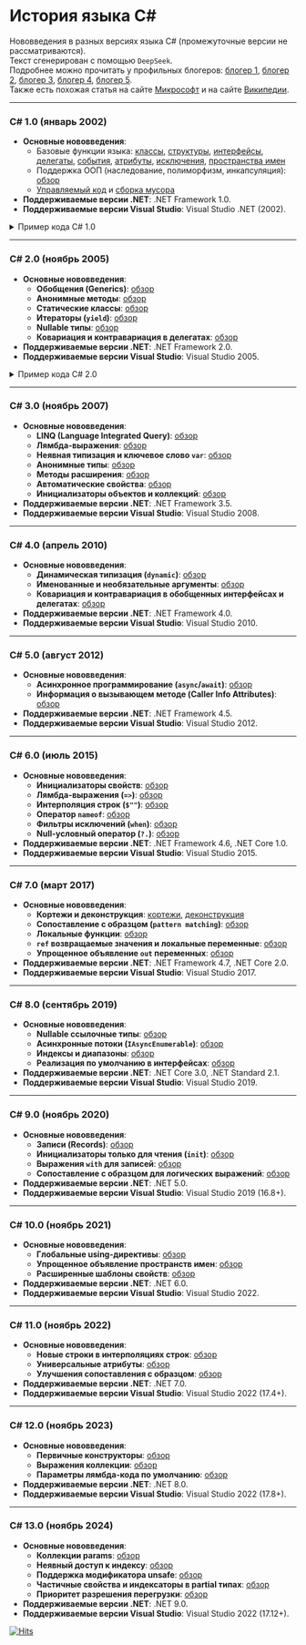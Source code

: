 # История языка C# 
Нововведения в разных версиях языка C# (промежуточные версии не рассматриваются).  
Текст сгенерирован с помощью `DeepSeek`.  
Подробнее можно прочитать у профильных блогеров: [блогер 1](https://andrey.moveax.ru/), [блогер 2](https://www.thomasclaudiushuber.com/blog/), [блогер 3](https://pvs-studio.ru/ru/blog/posts/csharp/), [блогер 4](https://metanit.com/sharp/tutorial/23.1.php), [блогер 5](https://endjin.com/what-we-think/editions/dotnet-development).  
Также есть похожая статья на сайте [Микрософт](https://learn.microsoft.com/ru-ru/dotnet/csharp/whats-new/csharp-version-history) и на сайте [Википедии](https://ru.wikipedia.org/wiki/C_Sharp).

---

### **C# 1.0 (январь 2002)**
- **Основные нововведения**:
  - Базовые функции языка: [классы](https://learn.microsoft.com/ru-ru/dotnet/csharp/fundamentals/types/classes), [структуры](https://learn.microsoft.com/ru-ru/dotnet/csharp/language-reference/builtin-types/struct), [интерфейсы](https://learn.microsoft.com/ru-ru/dotnet/csharp/fundamentals/types/interfaces), [делегаты](https://learn.microsoft.com/ru-ru/dotnet/csharp/delegates-overview), [события](https://learn.microsoft.com/ru-ru/dotnet/csharp/events-overview), [атрибуты](https://learn.microsoft.com/ru-ru/dotnet/csharp/advanced-topics/reflection-and-attributes), [исключения](https://learn.microsoft.com/ru-ru/dotnet/csharp/fundamentals/exceptions/), [пространства имен](https://learn.microsoft.com/ru-ru/dotnet/csharp/fundamentals/types/namespaces)
  - Поддержка ООП (наследование, полиморфизм, инкапсуляция): [обзор](https://learn.microsoft.com/ru-ru/dotnet/csharp/fundamentals/tutorials/oop)
  - [Управляемый код](https://learn.microsoft.com/ru-ru/dotnet/standard/managed-code) и [сборка мусора](https://learn.microsoft.com/ru-ru/dotnet/standard/garbage-collection)
- **Поддерживаемые версии .NET**: .NET Framework 1.0.
- **Поддерживаемые версии Visual Studio**: Visual Studio .NET (2002).

<details><summary>Пример кода C# 1.0</summary>

```csharp
using System;

namespace CSharp_1
{
    interface IShape
    {
        string Name { get; }
        double CalcArea();
        double CalcPerimeter();
        string Info();
    }

    class Rectangle : IShape
    {
        double _width, _height;
        public Rectangle(double width, double height)
        {
            if (width <= 0 || height <= 0)
                throw new ArgumentException("Сторона должна быть больше 0");
            _width = width;
            _height = height;
        }
        public string Name { get { return "Прямоугольник"; } }

        public double CalcArea()
        {
            return _width * _height;
        }

        public double CalcPerimeter()
        {
            return 2 * (_width + _height);
        }

        public string Info()
        {
            return string.Format("ширина: {0:0.##}, высота: {1:0.##}", _width, _height);
        }
    }

    class Circle : IShape
    {
        double _radius;
        public Circle(double radius)
        {
            _radius = radius;
        }
        public string Name { get { return "Круг"; } }

        public double CalcArea()
        {
            return Math.PI * _radius * _radius;
        }

        public double CalcPerimeter()
        {
            return 2 * Math.PI * _radius;
        }

        public string Info()
        {
            return string.Format("радиус: {0:0.##}", _radius);
        }
    }

    delegate void ShapeEventHandler(string message);
    class ShapeManager
    {
        public event ShapeEventHandler ShapeCreated;

        public void CreateShape(IShape shape)
        {
            if (ShapeCreated != null)
            {
                ShapeCreated(string.Format(
                    "Создана фигура: {0}, {1}, периметр: {2:0.##}, площадь: {3:0.##}", 
                    shape.Name, shape.Info(), shape.CalcPerimeter(), shape.CalcArea()
                ));
            }
        }
    }

    class Program
    {
        static void ShowInfo(string message)
        {
            Console.WriteLine(message);
        }

        public static void Main()
        {
            try
            {
                ShapeManager sm = new ShapeManager();
                sm.ShapeCreated += new ShapeEventHandler(ShowInfo);

                Rectangle rect = new Rectangle(10, 20);
                sm.CreateShape(rect);

                Circle circle = new Circle(10.1010);
                sm.CreateShape(circle);

                Rectangle invalidRect = new Rectangle(-20, -30);
                sm.CreateShape(invalidRect);
            }
            catch (ArgumentException ex)
            {
                Console.WriteLine("Ошибка: " + ex.Message);
            }
            catch (Exception ex)
            {
                Console.WriteLine("Неизвестная ошибка: " + ex.ToString());
            }
        }
    }
}
```
</details>

---

### **C# 2.0 (ноябрь 2005)**
- **Основные нововведения**:
  - **Обобщения (Generics)**: [обзор](https://learn.microsoft.com/ru-ru/dotnet/csharp/programming-guide/generics/)
  - **Анонимные методы**: [обзор](https://learn.microsoft.com/ru-ru/dotnet/csharp/programming-guide/statements-expressions-operators/anonymous-methods)
  - **Статические классы**: [обзор](https://learn.microsoft.com/ru-ru/dotnet/csharp/programming-guide/classes-and-structs/static-classes-and-static-class-members)
  - **Итераторы (`yield`)**: [обзор](https://learn.microsoft.com/ru-ru/dotnet/csharp/programming-guide/concepts/iterators)
  - **Nullable типы**: [обзор](https://learn.microsoft.com/ru-ru/dotnet/csharp/language-reference/builtin-types/nullable-value-types)
  - **Ковариация и контравариация в делегатах**: [обзор](https://learn.microsoft.com/ru-ru/dotnet/csharp/programming-guide/concepts/covariance-contravariance/)
- **Поддерживаемые версии .NET**: .NET Framework 2.0.
- **Поддерживаемые версии Visual Studio**: Visual Studio 2005.

<details><summary>Пример кода C# 2.0</summary>

```csharp
using System;
using System.Collections.Generic;

namespace CSharp_2
{
    delegate void DoAction<T>(T item);

    static class CollectionUtils
    {
        public static List<T> CreateList<T>(params T[] items)
        {
            return new List<T>(items);
        }

        public static IEnumerable<T> Reverse<T>(IEnumerable<T> items)
        {
            List<T> buffer = new List<T>(items);
            for (int i = buffer.Count - 1; i >= 0; i--)
                yield return buffer[i];
        }

        public static void ForEach<T>(IEnumerable<T> items, DoAction<T> action, bool reverse)
        {
            if (reverse)
                items = Reverse(items);
            foreach (T item in items)
                action(item);
        }
    }

    class Program
    {
        public static void Main()
        {
            List<int?> list = CollectionUtils.CreateList<int?>(1, 2, null, 4, 5);
            CollectionUtils.ForEach(list, delegate (int? i)
            {
                Console.WriteLine(i * i ?? default(int));
            }, true);
        }
    }
}
```
</details>

---

### **C# 3.0 (ноябрь 2007)**
- **Основные нововведения**:
  - **LINQ (Language Integrated Query)**: [обзор](https://learn.microsoft.com/ru-ru/dotnet/csharp/programming-guide/concepts/linq/)
  - **Лямбда-выражения**: [обзор](https://learn.microsoft.com/ru-ru/dotnet/csharp/language-reference/operators/lambda-expressions)
  - **Неявная типизация и ключевое слово `var`**: [обзор](https://learn.microsoft.com/ru-ru/dotnet/csharp/language-reference/statements/declarations#implicitly-typed-local-variables)
  - **Анонимные типы**: [обзор](https://learn.microsoft.com/ru-ru/dotnet/csharp/programming-guide/classes-and-structs/anonymous-types)
  - **Методы расширения**: [обзор](https://learn.microsoft.com/ru-ru/dotnet/csharp/programming-guide/classes-and-structs/extension-methods)
  - **Автоматические свойства**: [обзор](https://learn.microsoft.com/ru-ru/dotnet/csharp/programming-guide/classes-and-structs/auto-implemented-properties)
  - **Инициализаторы объектов и коллекций**: [обзор](https://learn.microsoft.com/ru-ru/dotnet/csharp/programming-guide/classes-and-structs/object-and-collection-initializers)
- **Поддерживаемые версии .NET**: .NET Framework 3.5.
- **Поддерживаемые версии Visual Studio**: Visual Studio 2008.

---

### **C# 4.0 (апрель 2010)**
- **Основные нововведения**:
  - **Динамическая типизация (`dynamic`)**: [обзор](https://learn.microsoft.com/ru-ru/dotnet/csharp/language-reference/builtin-types/reference-types#the-dynamic-type)
  - **Именованные и необязательные аргументы**: [обзор](https://learn.microsoft.com/ru-ru/dotnet/csharp/programming-guide/classes-and-structs/named-and-optional-arguments)
  - **Ковариация и контравариация в обобщенных интерфейсах и делегатах**: [обзор](https://learn.microsoft.com/ru-ru/dotnet/csharp/programming-guide/concepts/covariance-contravariance/)
- **Поддерживаемые версии .NET**: .NET Framework 4.0.
- **Поддерживаемые версии Visual Studio**: Visual Studio 2010.

---

### **C# 5.0 (август 2012)**
- **Основные нововведения**:
  - **Асинхронное программирование (`async`/`await`)**: [обзор](https://learn.microsoft.com/ru-ru/dotnet/csharp/programming-guide/concepts/async/)
  - **Информация о вызывающем методе (Caller Info Attributes)**: [обзор](https://learn.microsoft.com/ru-ru/dotnet/csharp/language-reference/attributes/caller-information)
- **Поддерживаемые версии .NET**: .NET Framework 4.5.
- **Поддерживаемые версии Visual Studio**: Visual Studio 2012.

---

### **C# 6.0 (июль 2015)**
- **Основные нововведения**:
  - **Инициализаторы свойств**: [обзор](https://learn.microsoft.com/ru-ru/dotnet/csharp/programming-guide/classes-and-structs/auto-implemented-properties#property-initializers)
  - **Лямбда-выражения (`=>`)**: [обзор](https://learn.microsoft.com/ru-ru/dotnet/csharp/language-reference/operators/lambda-expressions)
  - **Интерполяция строк (`$""`)**: [обзор](https://learn.microsoft.com/ru-ru/dotnet/csharp/language-reference/tokens/interpolated)
  - **Оператор `nameof`**: [обзор](https://learn.microsoft.com/ru-ru/dotnet/csharp/language-reference/operators/nameof)
  - **Фильтры исключений (`when`)**: [обзор](https://learn.microsoft.com/ru-ru/dotnet/csharp/language-reference/keywords/when)
  - **Null-условный оператор (`?.`)**: [обзор](https://learn.microsoft.com/ru-ru/dotnet/csharp/language-reference/operators/member-access-operators#null-conditional-operators--and-)
- **Поддерживаемые версии .NET**: .NET Framework 4.6, .NET Core 1.0.
- **Поддерживаемые версии Visual Studio**: Visual Studio 2015.

---

### **C# 7.0 (март 2017)**
- **Основные нововведения**:
  - **Кортежи и деконструкция**: [кортежи](https://learn.microsoft.com/ru-ru/dotnet/csharp/language-reference/builtin-types/value-tuples), [деконструкция](https://learn.microsoft.com/ru-ru/dotnet/csharp/fundamentals/functional/deconstruct)
  - **Сопоставление с образцом (`pattern matching`)**: [обзор](https://learn.microsoft.com/ru-ru/dotnet/csharp/language-reference/operators/patterns)
  - **Локальные функции**: [обзор](https://learn.microsoft.com/ru-ru/dotnet/csharp/programming-guide/classes-and-structs/local-functions)
  - **`ref` возвращаемые значения и локальные переменные**: [обзор](https://learn.microsoft.com/ru-ru/dotnet/csharp/language-reference/keywords/ref#reference-return-values)
  - **Упрощенное объявление `out` переменных**: [обзор](https://learn.microsoft.com/ru-ru/dotnet/csharp/language-reference/keywords/out-parameter-modifier#calling-a-method-with-an-out-argument)
- **Поддерживаемые версии .NET**: .NET Framework 4.7, .NET Core 2.0.
- **Поддерживаемые версии Visual Studio**: Visual Studio 2017.

---

### **C# 8.0 (сентябрь 2019)**
- **Основные нововведения**:
  - **Nullable ссылочные типы**: [обзор](https://learn.microsoft.com/ru-ru/dotnet/csharp/nullable-references)
  - **Асинхронные потоки (`IAsyncEnumerable`)**: [обзор](https://learn.microsoft.com/ru-ru/dotnet/csharp/asynchronous-programming/generate-consume-asynchronous-stream)
  - **Индексы и диапазоны**: [обзор](https://learn.microsoft.com/ru-ru/dotnet/csharp/tutorials/ranges-indexes)
  - **Реализация по умолчанию в интерфейсах**: [обзор](https://learn.microsoft.com/ru-ru/dotnet/csharp/programming-guide/interfaces/explicit-interface-implementation)
- **Поддерживаемые версии .NET**: .NET Core 3.0, .NET Standard 2.1.
- **Поддерживаемые версии Visual Studio**: Visual Studio 2019.

---

### **C# 9.0 (ноябрь 2020)**
- **Основные нововведения**:
  - **Записи (Records)**: [обзор](https://learn.microsoft.com/ru-ru/dotnet/csharp/language-reference/builtin-types/record)
  - **Инициализаторы только для чтения (`init`)**: [обзор](https://learn.microsoft.com/ru-ru/dotnet/csharp/programming-guide/classes-and-structs/object-and-collection-initializers)
  - **Выражения `with` для записей**: [обзор](https://learn.microsoft.com/ru-ru/dotnet/csharp/language-reference/operators/with-expression)
  - **Сопоставление с образцом для логических выражений**: [обзор](https://learn.microsoft.com/ru-ru/dotnet/csharp/language-reference/proposals/csharp-9.0/patterns3)
- **Поддерживаемые версии .NET**: .NET 5.0.
- **Поддерживаемые версии Visual Studio**: Visual Studio 2019 (16.8+).

---

### **C# 10.0 (ноябрь 2021)**
- **Основные нововведения**:
  - **Глобальные using-директивы**: [обзор](https://learn.microsoft.com/ru-ru/dotnet/csharp/language-reference/keywords/using-directive#the-global-modifier)
  - **Упрощенное объявление пространств имен**: [обзор](https://learn.microsoft.com/ru-ru/dotnet/csharp/language-reference/keywords/namespace#using-statements-in-file-scoped-namespaces)
  - **Расширенные шаблоны свойств**: [обзор](https://learn.microsoft.com/ru-ru/dotnet/csharp/language-reference/proposals/csharp-10.0/extended-property-patterns)
- **Поддерживаемые версии .NET**: .NET 6.0.
- **Поддерживаемые версии Visual Studio**: Visual Studio 2022.

---

### **C# 11.0 (ноябрь 2022)**
- **Основные нововведения**:
  - **Новые строки в интерполяциях строк**: [обзор](https://learn.microsoft.com/ru-ru/dotnet/csharp/whats-new/csharp-11#newlines-in-string-interpolations)
  - **Универсальные атрибуты**: [обзор](https://learn.microsoft.com/ru-ru/dotnet/csharp/whats-new/csharp-11#generic-attributes)
  - **Улучшения сопоставления с образцом**: [обзор](https://learn.microsoft.com/ru-ru/dotnet/csharp/fundamentals/functional/pattern-matching)
- **Поддерживаемые версии .NET**: .NET 7.0.
- **Поддерживаемые версии Visual Studio**: Visual Studio 2022 (17.4+).

---

### **C# 12.0 (ноябрь 2023)**
- **Основные нововведения**:
  - **Первичные конструкторы**: [обзор](https://learn.microsoft.com/ru-ru/dotnet/csharp/whats-new/csharp-12#primary-constructors)
  - **Выражения коллекции**: [обзор](https://learn.microsoft.com/ru-ru/dotnet/csharp/whats-new/csharp-12#collection-expressions)
  - **Параметры лямбда-кода по умолчанию**: [обзор](https://learn.microsoft.com/ru-ru/dotnet/csharp/whats-new/csharp-12#default-lambda-parameters)
- **Поддерживаемые версии .NET**: .NET 8.0.
- **Поддерживаемые версии Visual Studio**: Visual Studio 2022 (17.8+).

---

### **C# 13.0 (ноябрь 2024)**
- **Основные нововведения**:
  - **Коллекции params**: [обзор](https://learn.microsoft.com/ru-ru/dotnet/csharp/whats-new/csharp-13#params-collections)
  - **Неявный доступ к индексу**: [обзор](https://learn.microsoft.com/ru-ru/dotnet/csharp/whats-new/csharp-13#implicit-index-access)
  - **Поддержка модификатора unsafe**: [обзор](https://learn.microsoft.com/ru-ru/dotnet/csharp/whats-new/csharp-13#ref-and-unsafe-in-iterators-and-async-methods)
  - **Частичные свойства и индексаторы в partial типах**: [обзор](https://learn.microsoft.com/ru-ru/dotnet/csharp/whats-new/csharp-13#more-partial-members)
  - **Приоритет разрешения перегрузки**: [обзор](https://learn.microsoft.com/ru-ru/dotnet/csharp/whats-new/csharp-13#overload-resolution-priority)
- **Поддерживаемые версии .NET**: .NET 9.0.
- **Поддерживаемые версии Visual Studio**: Visual Studio 2022 (17.12+).

[![Hits](https://hits.seeyoufarm.com/api/count/incr/badge.svg?url=https%3A%2F%2Fgithub.com%2Fmiptleha%2Fcs-versions&count_bg=%230C7DBD&title_bg=%23555555&icon=&icon_color=%23E7E7E7&title=hits&edge_flat=false)](https://hits.seeyoufarm.com)
